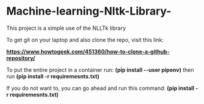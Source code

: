 # Machine-learning-Nltk-Library-


This project is a simple use of the NLLTk library

To get git on your laptop and also clone the repo, visit this link:

<b>https://www.howtogeek.com/451360/how-to-clone-a-github-repository/</b>

To put the entire project in a container run:
<b>(pip install --user pipenv)</b>
then run <b>(pip install -r requiremesnts.txt)</b>

If you do not want to, you can go ahead and run this command:
<b>(pip install -r requiremesnts.txt)</b>

